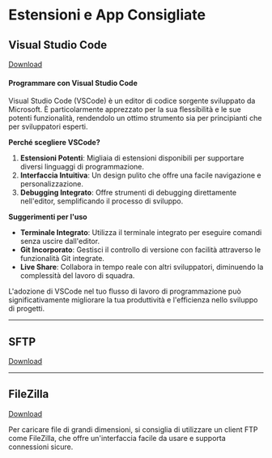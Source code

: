 # Estensioni e App Consigliate

## Visual Studio Code

[Download](https://visualstudio.microsoft.com/it/)

#### Programmare con Visual Studio Code

Visual Studio Code (VSCode) è un editor di codice sorgente sviluppato da Microsoft. È particolarmente apprezzato per la sua flessibilità e le sue potenti funzionalità, rendendolo un ottimo strumento sia per principianti che per sviluppatori esperti.

**Perché scegliere VSCode?**

1. **Estensioni Potenti**: Migliaia di estensioni disponibili per supportare diversi linguaggi di programmazione.
2. **Interfaccia Intuitiva**: Un design pulito che offre una facile navigazione e personalizzazione.
3. **Debugging Integrato**: Offre strumenti di debugging direttamente nell'editor, semplificando il processo di sviluppo.

**Suggerimenti per l'uso**

* **Terminale Integrato**: Utilizza il terminale integrato per eseguire comandi senza uscire dall'editor.
* **Git Incorporato**: Gestisci il controllo di versione con facilità attraverso le funzionalità Git integrate.
* **Live Share**: Collabora in tempo reale con altri sviluppatori, diminuendo la complessità del lavoro di squadra.

L'adozione di VSCode nel tuo flusso di lavoro di programmazione può significativamente migliorare la tua produttività e l'efficienza nello sviluppo di progetti.

***

## SFTP

[Download](https://marketplace.visualstudio.com/items?itemName=Natizyskunk.sftp)

***

## FileZilla

[Download](https://filezilla-project.org/)

Per caricare file di grandi dimensioni, si consiglia di utilizzare un client FTP come FileZilla, che offre un'interfaccia facile da usare e supporta connessioni sicure.



